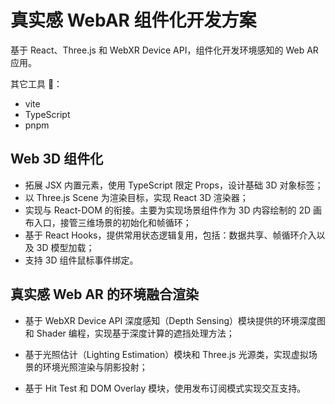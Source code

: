 # 真实感 WebAR 组件化开发方案

基于 React、Three.js 和 WebXR Device API，组件化开发环境感知的 Web AR 应用。

其它工具 🔧：

- vite
- TypeScript
- pnpm

## Web 3D 组件化

- 拓展 JSX 内置元素，使用 TypeScript 限定 Props，设计基础 3D 对象标签；
- 以 Three.js Scene 为渲染目标，实现 React 3D 渲染器；
- 实现与 React-DOM 的衔接。主要为实现场景组件作为 3D 内容绘制的 2D 画布入口，接管三维场景的初始化和帧循环；
- 基于 React Hooks，提供常用状态逻辑复用，包括：数据共享、帧循环介入以及 3D 模型加载；
- 支持 3D 组件鼠标事件绑定。

## 真实感 Web AR 的环境融合渲染

- 基于 WebXR Device API 深度感知（Depth Sensing）模块提供的环境深度图和 Shader 编程，实现基于深度计算的遮挡处理方法；

- 基于光照估计（Lighting Estimation）模块和 Three.js 光源类，实现虚拟场景的环境光照渲染与阴影投射；

- 基于 Hit Test 和 DOM Overlay 模块，使用发布订阅模式实现交互支持。
